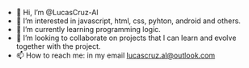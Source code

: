 - 👋 Hi, I’m @LucasCruz-Al
- 👀 I’m interested in javascript, html, css, pyhton, android and others.
- 🌱 I’m currently learning programming logic.
- 💞️ I’m looking to collaborate on projects that I can learn and evolve together with the project.
- 📫 How to reach me: in my email lucascruz.al@outlook.com

<!---
LucasCruz-Al/LucasCruz-Al is a ✨ special ✨ repository because its `README.md` (this file) appears on your GitHub profile.
You can click the Preview link to take a look at your changes.
--->
